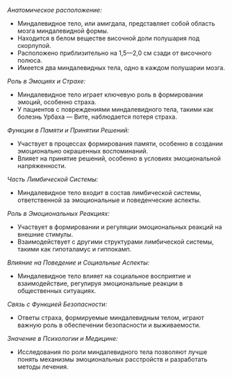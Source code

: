 _Анатомическое расположение:_

- Миндалевидное тело, или амигдала, представляет собой область мозга миндалевидной формы.
- Находится в белом веществе височной доли полушария под скорлупой.
- Расположено приблизительно на 1,5—2,0 см сзади от височного полюса.
- Имеется два миндалевидных тела, одно в каждом полушарии мозга.

_Роль в Эмоциях и Страхе:_

- Миндалевидное тело играет ключевую роль в формировании эмоций, особенно страха.
- У пациентов с повреждениями миндалевидного тела, такими как болезнь Урбаха — Вите, наблюдается потеря страха.

_Функции в Памяти и Принятии Решений:_

- Участвует в процессах формирования памяти, особенно в создании эмоционально окрашенных воспоминаний.
- Влияет на принятие решений, особенно в условиях эмоциональной напряженности.

_Часть Лимбической Системы:_

- Миндалевидное тело входит в состав лимбической системы, ответственной за эмоциональные и поведенческие аспекты.

_Роль в Эмоциональных Реакциях:_

- Участвует в формировании и регуляции эмоциональных реакций на внешние стимулы.
- Взаимодействует с другими структурами лимбической системы, такими как гипоталамус и гиппокамп.

_Влияние на Поведение и Социальные Аспекты:_

- Миндалевидное тело влияет на социальное восприятие и взаимодействие, регулируя эмоциональные реакции в общественных ситуациях.

_Связь с Функцией Безопасности:_

- Ответы страха, формируемые миндалевидным телом, играют важную роль в обеспечении безопасности и выживаемости.

_Значение в Психологии и Медицине:_

- Исследования по роли миндалевидного тела позволяют лучше понять механизмы эмоциональных расстройств и разработать методы лечения.